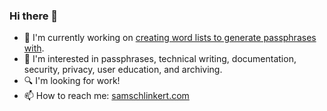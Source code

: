 ### Hi there 👋

<!--
**sts10/sts10** is a ✨ _special_ ✨ repository because its `README.md` (this file) appears on your GitHub profile.

Here are some ideas to get you started:
-->

- 🔭 I'm currently working on [creating word lists to generate passphrases with](https://github.com/sts10/generated-wordlists).
- 📒 I'm interested in passphrases, technical writing, documentation, security, privacy, user education, and archiving.
- 🔍 I'm looking for work!
- 📫 How to reach me: [samschlinkert.com](https://www.samschlinkert.com/#contact) 
